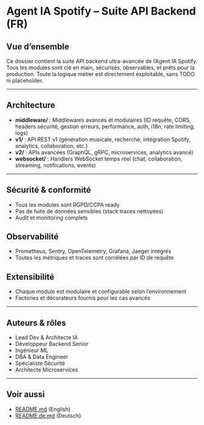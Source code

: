 # Agent IA Spotify – Suite API Backend (FR)

## Vue d’ensemble
Ce dossier contient la suite API backend ultra-avancée de l’Agent IA Spotify. Tous les modules sont clé en main, sécurisés, observables, et prêts pour la production. Toute la logique métier est directement exploitable, sans TODO ni placeholder.

---

## Architecture
- **middleware/** : Middlewares avancés et modulaires (ID requête, CORS, headers sécurité, gestion erreurs, performance, auth, i18n, rate limiting, logs)
- **v1/** : API REST v1 (génération musicale, recherche, intégration Spotify, analytics, collaboration, etc.)
- **v2/** : APIs avancées (GraphQL, gRPC, microservices, analytics avancé)
- **websocket/** : Handlers WebSocket temps réel (chat, collaboration, streaming, notifications, events)

---

## Sécurité & conformité
- Tous les modules sont RGPD/CCPA ready
- Pas de fuite de données sensibles (stack traces nettoyées)
- Audit et monitoring complets

## Observabilité
- Prometheus, Sentry, OpenTelemetry, Grafana, Jaeger intégrés
- Toutes les métriques et traces sont corrélées par ID de requête

## Extensibilité
- Chaque module est modulaire et configurable selon l’environnement
- Factories et décorateurs fournis pour les cas avancés

---

## Auteurs & rôles
- Lead Dev & Architecte IA
- Développeur Backend Senior
- Ingénieur ML
- DBA & Data Engineer
- Spécialiste Sécurité
- Architecte Microservices

---

## Voir aussi
- [README.md](./README.md) (English)
- [README.de.md](./README.de.md) (Deutsch)

